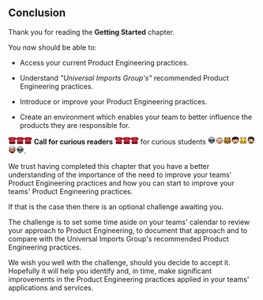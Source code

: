 ## Conclusion

Thank you for reading the **Getting Started** chapter.

You now should be able to:

- Access your current Product Engineering practices.

- Understand _"Universal Imports Group's"_ recommended Product Engineering practices.

- Introduce or improve your Product Engineering practices.

- Create an environment which enables your team to better influence the products they are responsible for.

![](assets/telephone.png)![](assets/telephone.png)![](assets/telephone.png) **Call for curious readers** ![](assets/telephone.png)![](assets/telephone.png)![](assets/telephone.png) for curious students ![](assets/alien.png)![](assets/baby.png)![](assets/bear.png)![](assets/boy.png)![](assets/cat.png)![](assets/man.png)![](assets/man_with_turban.png)![](assets/alien.png).

We trust having completed this chapter that you have a better understanding of the importance of the need to improve your teams' Product Engineering practices and how you can start to improve your teams' Product Engineering practices.

If that is the case then there is an optional challenge awaiting you.

The challenge is to set some time aside on your teams' calendar to review your approach to Product Engineering, to document that approach and to compare with the Universal Imports Group's recommended Product Engineering practices.

We wish you well with the challenge, should you decide to accept it. Hopefully it will help you identify and, in time, make significant improvements in the Product Engineering practices applied in your teams' applications and services.
